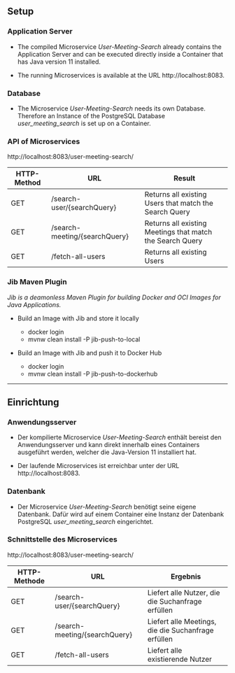 ## Setup

### Application Server
* The compiled Microservice *User-Meeting-Search* already contains the Application Server and can be executed directly inside a Container that has Java version 11 installed.

* The running Microservices is available at the URL http://localhost:8083.

### Database

* The Microservice *User-Meeting-Search* needs its own Database. Therefore an Instance of the PostgreSQL Database *user_meeting_search* is set up on a Container.

### API of Microservices

http://localhost:8083/user-meeting-search/

| HTTP-Method | URL | Result |
| --- | --- | --- |
| GET | /search-user/{searchQuery} | Returns all existing Users that match the Search Query |
| GET | /search-meeting/{searchQuery} | Returns all existing Meetings that match the Search Query |
| GET | /fetch-all-users | Returns all existing Users |

### Jib Maven Plugin

*Jib is a deamonless Maven Plugin for building Docker and OCI Images for Java Applications.*

* Build an Image with Jib and store it locally
    * docker login
    * mvnw clean install -P jib-push-to-local

* Build an Image with Jib and push it to Docker Hub
    * docker login
    * mvnw clean install -P jib-push-to-dockerhub
___

## Einrichtung

### Anwendungsserver

* Der kompilierte Microservice *User-Meeting-Search* enthält bereist den Anwendungsserver und kann direkt innerhalb eines Containers ausgeführt werden, welcher die Java-Version 11 installiert hat.

* Der laufende Microservices ist erreichbar unter der URL http://localhost:8083.

### Datenbank

* Der Microservice *User-Meeting-Search* benötigt seine eigene Datenbank. Dafür wird auf einem Container eine Instanz der Datenbank PostgreSQL *user_meeting_search* eingerichtet.

### Schnittstelle des Microservices

http://localhost:8083/user-meeting-search/


| HTTP-Methode | URL | Ergebnis |
| --- | --- | --- |
| GET | /search-user/{searchQuery} | Liefert alle Nutzer, die die Suchanfrage erfüllen |
| GET | /search-meeting/{searchQuery} | Liefert alle Meetings, die die Suchanfrage erfüllen |
| GET | /fetch-all-users | Liefert alle existierende Nutzer |